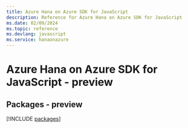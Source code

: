 ```yaml
---
title: Azure Hana on Azure SDK for JavaScript
description: Reference for Azure Hana on Azure SDK for JavaScript
ms.date: 02/09/2024
ms.topic: reference
ms.devlang: javascript
ms.service: hanaonazure
---
```

# Azure Hana on Azure SDK for JavaScript - preview
## Packages - preview
[!INCLUDE [packages](hana-on-azure-index.md)]